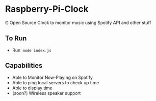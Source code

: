 # Raspberry-Pi-Clock
⏰ Open Source Clock to monitor music using Spotify API and other stuff

## To Run
 - Run:
`node index.js`

## Capabilities
 * Able to Monitor Now-Playing on Spotify
 * Able to ping local servers to check up time
 * Able to display time
 * (soon?) Wireless speaker support
